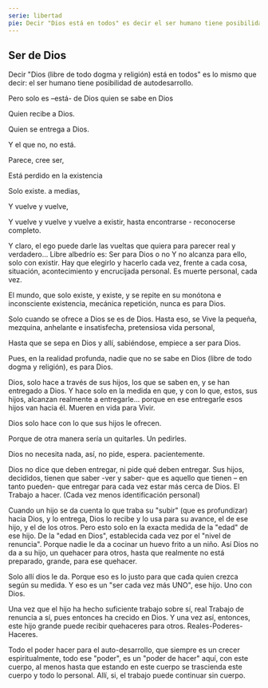 ```yaml
---
serie: libertad
pie: Decir "Dios está en todos" es decir el ser humano tiene posibilidad de autodesarrollo
---
```


## Ser de Dios

Decir "Dios (libre de todo dogma y religión) está en todos" es lo mismo que decir: el ser humano tiene posibilidad de autodesarrollo.

Pero solo es –está- de Dios quien se sabe en Dios

Quien recibe a Dios.

Quien se entrega a Dios.

Y el que no, no está.

Parece, cree ser,

Está perdido en la existencia

Solo existe. a medias,

Y vuelve y vuelve,

Y vuelve y vuelve y vuelve a existir, hasta encontrarse - reconocerse completo.

Y claro, el ego puede darle las vueltas que quiera para parecer real y verdadero…
Libre albedrío es: Ser para Dios o no
Y no alcanza para ello, solo con existir.
Hay que elegirlo y hacerlo cada vez, frente a cada cosa, situación, acontecimiento y encrucijada personal. Es muerte personal, cada vez.

El mundo, que solo existe, y existe, y se repite en su monótona e inconsciente existencia, mecánica repetición, nunca es para Dios.

Solo cuando se ofrece a Dios se es de Dios.
Hasta eso, se Vive la pequeña, mezquina, anhelante e insatisfecha, pretensiosa vida personal,

Hasta que se sepa en Dios y allí, sabiéndose, empiece a ser para Dios.

Pues, en la realidad profunda, nadie que no se sabe en Dios (libre de todo dogma y religión), es para Dios.

Dios, solo hace a través de sus hijos, los que se saben en, y se han entregado a Dios. Y hace solo en la medida en que, y con lo que, estos, sus hijos, alcanzan realmente a entregarle... porque en ese entregarle esos hijos van hacia él. Mueren en vida para Vivir.

Dios solo hace con lo que sus hijos le ofrecen.

Porque de otra manera sería un quitarles.
Un pedirles.

Dios no necesita nada, así, no pide, espera. pacientemente.

Dios no dice que deben entregar, ni pide qué deben entregar. Sus hijos, decididos, tienen que saber -ver y saber- que es aquello que tienen – en tanto pueden- que entregar para cada vez estar más cerca de Dios. El Trabajo a hacer. (Cada vez menos identificación personal)

Cuando un hijo se da cuenta lo que traba su "subir" (que es profundizar) hacia Dios, y lo entrega, Dios lo recibe y lo usa para su avance, el de ese hijo, y el de los otros.
Pero esto solo en la exacta medida de la "edad" de ese hijo. De la "edad en Dios", establecida cada vez por el "nivel de renuncia". Porque nadie le da a cocinar un huevo frito a un niño. Así Dios no da a su hijo, un quehacer para otros, hasta que realmente no está preparado, grande, para ese quehacer.

Solo allí dios le da. Porque eso es lo justo para que cada quien crezca según su medida.
Y eso es un "ser cada vez más UNO", ese hijo. Uno con Dios.

Una vez que el hijo ha hecho suficiente trabajo sobre sí, real Trabajo de renuncia a sí, pues entonces ha crecido en Dios. Y una vez así, entonces, este hijo grande puede recibir quehaceres para otros. Reales-Poderes-Haceres.

Todo el poder hacer para el auto-desarrollo, que siempre es un crecer espiritualmente, todo ese "poder", es un "poder de hacer" aquí, con este cuerpo, al menos hasta que estando en este cuerpo se trascienda este cuerpo y todo lo personal. Allí, si, el trabajo puede continuar sin cuerpo.
